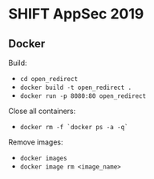 # SHIFT AppSec 2019

## Docker
Build:
- `cd open_redirect`
- `docker build -t open_redirect .`
- `docker run -p 8080:80 open_redirect`

Close all containers:
- ```docker rm -f `docker ps -a -q` ```

Remove images:
- `docker images`
- `docker image rm <image_name>`
